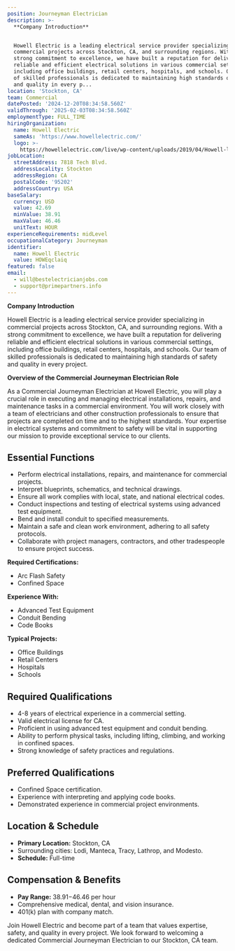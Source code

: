 ```yaml
---
position: Journeyman Electrician
description: >-
  **Company Introduction**


  Howell Electric is a leading electrical service provider specializing in
  commercial projects across Stockton, CA, and surrounding regions. With a
  strong commitment to excellence, we have built a reputation for delivering
  reliable and efficient electrical solutions in various commercial settings,
  including office buildings, retail centers, hospitals, and schools. Our team
  of skilled professionals is dedicated to maintaining high standards of safety
  and quality in every p...
location: 'Stockton, CA'
team: Commercial
datePosted: '2024-12-20T08:34:58.560Z'
validThrough: '2025-02-03T08:34:58.560Z'
employmentType: FULL_TIME
hiringOrganization:
  name: Howell Electric
  sameAs: 'https://www.howellelectric.com/'
  logo: >-
    https://howellelectric.com/live/wp-content/uploads/2019/04/Howell-logo-img.png
jobLocation:
  streetAddress: 7818 Tech Blvd.
  addressLocality: Stockton
  addressRegion: CA
  postalCode: '95202'
  addressCountry: USA
baseSalary:
  currency: USD
  value: 42.69
  minValue: 38.91
  maxValue: 46.46
  unitText: HOUR
experienceRequirements: midLevel
occupationalCategory: Journeyman
identifier:
  name: Howell Electric
  value: HOWEqclaiq
featured: false
email:
  - will@bestelectricianjobs.com
  - support@primepartners.info
---
```




**Company Introduction**

Howell Electric is a leading electrical service provider specializing in commercial projects across Stockton, CA, and surrounding regions. With a strong commitment to excellence, we have built a reputation for delivering reliable and efficient electrical solutions in various commercial settings, including office buildings, retail centers, hospitals, and schools. Our team of skilled professionals is dedicated to maintaining high standards of safety and quality in every project.

**Overview of the Commercial Journeyman Electrician Role**

As a Commercial Journeyman Electrician at Howell Electric, you will play a crucial role in executing and managing electrical installations, repairs, and maintenance tasks in a commercial environment. You will work closely with a team of electricians and other construction professionals to ensure that projects are completed on time and to the highest standards. Your expertise in electrical systems and commitment to safety will be vital in supporting our mission to provide exceptional service to our clients.

## Essential Functions

- Perform electrical installations, repairs, and maintenance for commercial projects.
- Interpret blueprints, schematics, and technical drawings.
- Ensure all work complies with local, state, and national electrical codes.
- Conduct inspections and testing of electrical systems using advanced test equipment.
- Bend and install conduit to specified measurements.
- Maintain a safe and clean work environment, adhering to all safety protocols.
- Collaborate with project managers, contractors, and other tradespeople to ensure project success.

**Required Certifications:**
- Arc Flash Safety
- Confined Space

**Experience With:**
- Advanced Test Equipment
- Conduit Bending
- Code Books

**Typical Projects:**
- Office Buildings
- Retail Centers
- Hospitals
- Schools

## Required Qualifications

- 4-8 years of electrical experience in a commercial setting.
- Valid electrical license for CA.
- Proficient in using advanced test equipment and conduit bending.
- Ability to perform physical tasks, including lifting, climbing, and working in confined spaces.
- Strong knowledge of safety practices and regulations.

## Preferred Qualifications

- Confined Space certification.
- Experience with interpreting and applying code books.
- Demonstrated experience in commercial project environments.

## Location & Schedule

- **Primary Location:** Stockton, CA
- Surrounding cities: Lodi, Manteca, Tracy, Lathrop, and Modesto.
- **Schedule:** Full-time

## Compensation & Benefits

- **Pay Range:** $38.91-$46.46 per hour
- Comprehensive medical, dental, and vision insurance.
- 401(k) plan with company match.

Join Howell Electric and become part of a team that values expertise, safety, and quality in every project. We look forward to welcoming a dedicated Commercial Journeyman Electrician to our Stockton, CA team.
